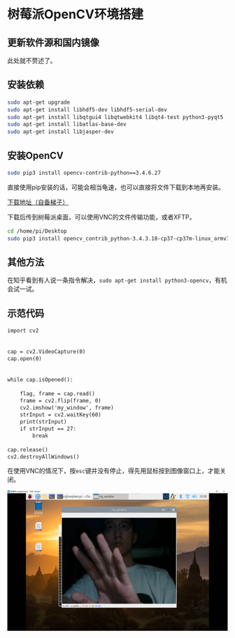 # 树莓派OpenCV环境搭建

## 更新软件源和国内镜像

此处就不赘述了。

## 安装依赖

```bash
sudo apt-get upgrade
sudo apt-get install libhdf5-dev libhdf5-serial-dev
sudo apt-get install libqtgui4 libqtwebkit4 libqt4-test python3-pyqt5
sudo apt-get install libatlas-base-dev
sudo apt-get install libjasper-dev
```

## 安装OpenCV

```bash
sudo pip3 install opencv-contrib-python==3.4.6.27
```

直接使用pip安装的话，可能会相当龟速，也可以直接将文件下载到本地再安装。

[下载地址（自备梯子）](https://link.zhihu.com/?target=https%3A//www.piwheels.org/simple/opencv-contrib-python/opencv_contrib_python-3.4.3.18-cp37-cp37m-linux_armv7l.whl)

下载后传到树莓派桌面，可以使用VNC的文件传输功能，或者XFTP。

```bash
cd /home/pi/Desktop
sudo pip3 install opencv_contrib_python-3.4.3.18-cp37-cp37m-linux_armv7l.whl
```

## 其他方法

在知乎看到有人说一条指令解决，`sudo apt-get install python3-opencv`，有机会试一试。

## 示范代码

```pyhton
import cv2


cap = cv2.VideoCapture(0)
cap.open(0)


while cap.isOpened():

    flag, frame = cap.read()
    frame = cv2.flip(frame, 0)
    cv2.imshow('my_window', frame)
    strInput = cv2.waitKey(60)
    print(strInput)
    if strInput == 27:
        break

cap.release()
cv2.destroyAllWindows()
```

在使用VNC的情况下，按`esc`键并没有停止，得先用鼠标按到图像窗口上，才能关闭。

![测试](./img/opencv.png)
